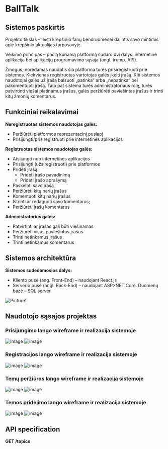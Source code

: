 # BallTalk

## Sistemos paskirtis

Projekto tikslas – leisti krepšinio fanų bendruomenei dalintis savo mintimis apie krepšinio aktualijas tarpusavyje.

Veikimo principas – pačią kuriamą platformą sudaro dvi dalys: internetinė aplikacija bei aplikacijų programavimo sąsaja (angl. trump. API). 

Žmogus, norėdamas naudotis šia platforma turės prisiregistruoti prie sistemos. Kiekvienas registruotas vartotojas galės įkelti įrašą. Kiti sistemos naudotojai galės už įrašą balsuoti „patinka“ arba „nepatinka“ bei pakomentuoti įrašą. Taip pat sistema turės administratoriaus rolę, turės patvirtinti viešai platinamus įrašus, galės peržiūrėti paviešintas įrašus ir trinti kitų žmonių komentarus.

## Funkciniai reikalavimai

**Neregistruotas sistemos naudotojas galės:**
- Peržiūrėti platformos reprezentacinį puslapį
- Prisijungti/prisiregistruoti prie internetinės aplikacijos

**Registruotas sistemos naudotojas galės:**
- Atsijungti nuo internetinės aplikacijos
- Prisijungti (užsiregistruoti) prie platformos
- Pridėti įrašą:
    - Pridėti įrašo pavadinimą
    - Pridėti įrašo aprašymą
- Paskelbti savo įrašą
- Peržiūrėti kitų narių įrašus
- Komentuoti kitų narių įrašus
- Ištrinti ar redaguoti savo komentarus;
- Peržiūrėti įrašų komentarus

**Administratorius galės:**
- Patvirtinti ar įrašas gali būti viešinamas
- Peržiūrėti visus paviešintus įrašus
- Trinti netinkamus įrašus
- Trinti netinkamus komentarus

## Sistemos architektūra

**Sistemos sudedamosios dalys:**
- Kliento pusė (ang. Front-End) – naudojant React.js
- Serverio pusė (angl. Back-End) – naudojant ASP>NET Core. Duomenų bazė – SQL server

![Picture1](https://user-images.githubusercontent.com/66777570/194723730-37666f03-8a72-4d8c-a33a-3e3e5ceb2e91.png)

## Naudotojo sąsajos projektas

### Prisijungimo lango wireframe ir realizacija sistemoje

![image](https://user-images.githubusercontent.com/66777570/208941960-99dc7286-c3af-4886-acfe-e9b0dfe46b66.png)
![image](https://user-images.githubusercontent.com/66777570/208942076-c0725950-e759-4db5-93c4-ea05ea69227c.png)

### Registracijos lango wireframe ir realizacija sistemoje

![image](https://user-images.githubusercontent.com/66777570/208942204-49493492-5755-4df4-95f4-b5da35a1b04e.png)
![image](https://user-images.githubusercontent.com/66777570/208942286-9ebcc484-cdf7-4d20-a58f-f029692e80de.png)

### Temų peržiūros lango wireframe ir realizacija sistemoje

![image](https://user-images.githubusercontent.com/66777570/208942404-abd00a0b-ce07-4cbe-88b8-d293cac1b3a1.png)
![image](https://user-images.githubusercontent.com/66777570/208942536-c39467ce-0512-42b2-b4af-abac6977b189.png)

### Temos pridėjimo lango wireframe ir realizacija sistemoje

![image](https://user-images.githubusercontent.com/66777570/208942735-0d220754-538a-4119-957a-2dd9ab7b6d79.png)
![image](https://user-images.githubusercontent.com/66777570/208942803-487aed97-7ac5-42d4-bb94-4fadc051ae6c.png)


## API specification

**GET /topics**
